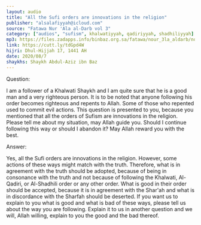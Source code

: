 ```yaml
---
layout: audio
title: "All the Sufi orders are innovations in the religion"
publisher: "alsalafiyyah@icloud.com"
source: "Fatawa Nur 'Ala al-Darb vol 3"
category: ["audios", "sufism", khalwatiyyah, qadiriyyah, shadhiliyyah]
mp3: https://files.zadapps.info/binbaz.org.sa/fatawa/nour_3la_aldarb/nour_463/46305.mp3
link: https://cutt.ly/tdGpd4W
hijri: Dhul-Hijjah 17, 1441 AH
date: 2020/08/7
shaykhs: Shaykh Abdul-Aziz ibn Baz
---
```


Question:

I am a follower of a Khalwati Shaykh and I am quite sure that he is a good man and a 
very righteous person. It is to be noted that anyone following his order becomes 
righteous and repents to Allah. Some of those who repented used to commit evil actions. This question is presented to you, because you mentioned that all the orders of Sufism are innovations in the religion. Please tell me about my situation, may Allah guide you. Should I continue following this way or should I abandon it? May Allah reward you with the best. 

Answer:

Yes, all the Sufi orders are innovations in the religion. However, some actions of these ways might match with the truth. Therefore, what is in agreement with the truth should be adopted, because of being in consonance with the truth and not because of following the Khalwati, Al-Qadiri, or Al-Shadhili order or any other order. What is good in their order should be accepted, because it is in agreement with the Shar'ah and what is in discordance with the Sharfah should be deserted. If you want us to explain to you what is good and what is bad of these ways, please tell us about the way you are following. Explain it to us in another question and we will, Allah willing, explain to you the good and the bad thereof. 
